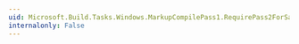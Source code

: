 ```yaml
---
uid: Microsoft.Build.Tasks.Windows.MarkupCompilePass1.RequirePass2ForSatelliteAssembly
internalonly: False
---
```

